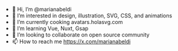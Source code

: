 - 👋 Hi, I’m @marianabeldi
- 👀 I’m interested in design, illustration, SVG, CSS, and animations
- 🍳 I’m currently cooking avatars.holasvg.com
- 🌱 I’m learning Vue, Nuxt, Gsap
- 💞️ I’m looking to collaborate on open source community
- 📫 How to reach me https://x.com/marianabeldi
